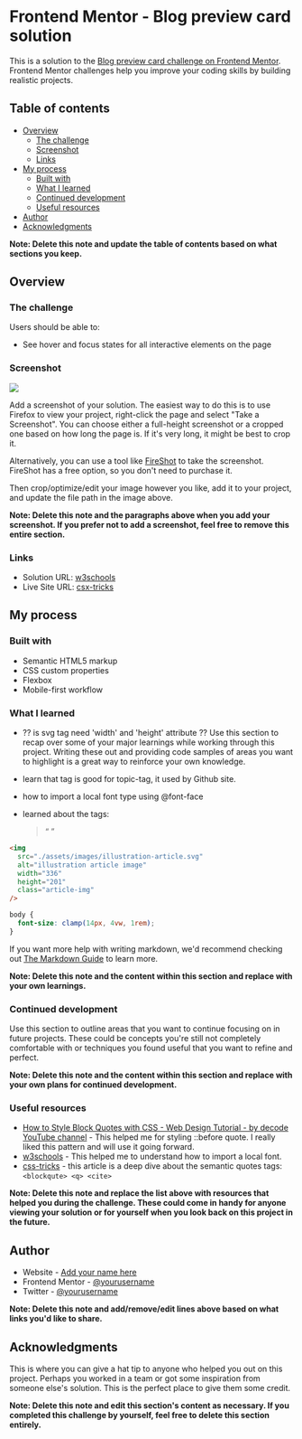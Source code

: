# Frontend Mentor - Blog preview card solution

This is a solution to the [Blog preview card challenge on Frontend Mentor](https://www.frontendmentor.io/challenges/blog-preview-card-ckPaj01IcS). Frontend Mentor challenges help you improve your coding skills by building realistic projects.

## Table of contents

- [Overview](#overview)
  - [The challenge](#the-challenge)
  - [Screenshot](#screenshot)
  - [Links](#links)
- [My process](#my-process)
  - [Built with](#built-with)
  - [What I learned](#what-i-learned)
  - [Continued development](#continued-development)
  - [Useful resources](#useful-resources)
- [Author](#author)
- [Acknowledgments](#acknowledgments)

**Note: Delete this note and update the table of contents based on what sections you keep.**

## Overview

### The challenge

Users should be able to:

- See hover and focus states for all interactive elements on the page

### Screenshot

![](./screenshot.jpg)

Add a screenshot of your solution. The easiest way to do this is to use Firefox to view your project, right-click the page and select "Take a Screenshot". You can choose either a full-height screenshot or a cropped one based on how long the page is. If it's very long, it might be best to crop it.

Alternatively, you can use a tool like [FireShot](https://getfireshot.com/) to take the screenshot. FireShot has a free option, so you don't need to purchase it.

Then crop/optimize/edit your image however you like, add it to your project, and update the file path in the image above.

**Note: Delete this note and the paragraphs above when you add your screenshot. If you prefer not to add a screenshot, feel free to remove this entire section.**

### Links

- Solution URL: [w3schools](https://www.w3schools.com/css/css3_fonts.asp)
- Live Site URL: [csx-tricks](https://css-tricks.com/quoting-in-html-quotations-citations-and-blockquotes/)

## My process

### Built with

- Semantic HTML5 markup
- CSS custom properties
- Flexbox
- Mobile-first workflow

### What I learned

- ?? is svg tag need 'width' and 'height' attribute ??
  Use this section to recap over some of your major learnings while working through this project. Writing these out and providing code samples of areas you want to highlight is a great way to reinforce your own knowledge.

- learn that <a> tag is good for topic-tag, it used by Github site.

- how to import a local font type using @font-face

- learned about the tags:
  <blockquote>
  <q>
  <cite>

```html
<img
  src="./assets/images/illustration-article.svg"
  alt="illustration article image"
  width="336"
  height="201"
  class="article-img"
/>
```

```css
body {
  font-size: clamp(14px, 4vw, 1rem);
}
```

If you want more help with writing markdown, we'd recommend checking out [The Markdown Guide](https://www.markdownguide.org/) to learn more.

**Note: Delete this note and the content within this section and replace with your own learnings.**

### Continued development

Use this section to outline areas that you want to continue focusing on in future projects. These could be concepts you're still not completely comfortable with or techniques you found useful that you want to refine and perfect.

**Note: Delete this note and the content within this section and replace with your own plans for continued development.**

### Useful resources

- [ How to Style Block Quotes with CSS - Web Design Tutorial - by decode YouTube channel](https://www.youtube.com/watch?app=desktop&v=_R-TmN5kErE) - This helped me for styling ::before quote. I really liked this pattern and will use it going forward.
- [w3schools](https://www.w3schools.com/css/css3_fonts.asp) - This helped me to understand how to import a local font.
- [css-tricks](https://css-tricks.com/quoting-in-html-quotations-citations-and-blockquotes/) - this article is a deep dive about the semantic quotes tags: `<blockqute> <q> <cite>`

**Note: Delete this note and replace the list above with resources that helped you during the challenge. These could come in handy for anyone viewing your solution or for yourself when you look back on this project in the future.**

## Author

- Website - [Add your name here](https://www.your-site.com)
- Frontend Mentor - [@yourusername](https://www.frontendmentor.io/profile/yourusername)
- Twitter - [@yourusername](https://www.twitter.com/yourusername)

**Note: Delete this note and add/remove/edit lines above based on what links you'd like to share.**

## Acknowledgments

This is where you can give a hat tip to anyone who helped you out on this project. Perhaps you worked in a team or got some inspiration from someone else's solution. This is the perfect place to give them some credit.

**Note: Delete this note and edit this section's content as necessary. If you completed this challenge by yourself, feel free to delete this section entirely.**
